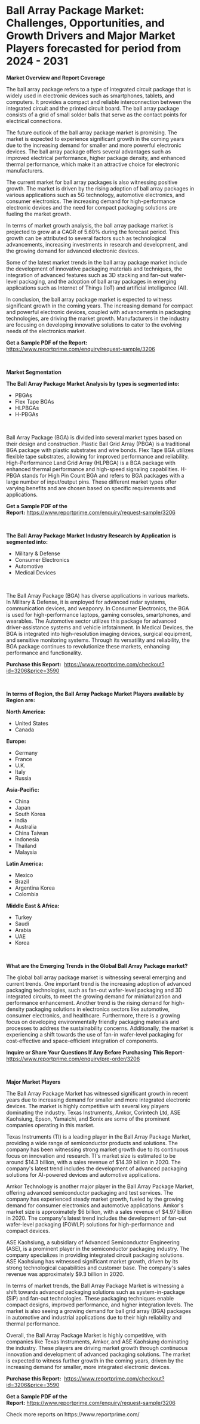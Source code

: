 <p><h1>Ball Array Package Market: Challenges, Opportunities, and Growth Drivers and Major Market Players forecasted for period from 2024 - 2031</h1></p><p><strong>Market Overview and Report Coverage</strong></p>
<p><p>The ball array package refers to a type of integrated circuit package that is widely used in electronic devices such as smartphones, tablets, and computers. It provides a compact and reliable interconnection between the integrated circuit and the printed circuit board. The ball array package consists of a grid of small solder balls that serve as the contact points for electrical connections.</p><p>The future outlook of the ball array package market is promising. The market is expected to experience significant growth in the coming years due to the increasing demand for smaller and more powerful electronic devices. The ball array package offers several advantages such as improved electrical performance, higher package density, and enhanced thermal performance, which make it an attractive choice for electronic manufacturers.</p><p>The current market for ball array packages is also witnessing positive growth. The market is driven by the rising adoption of ball array packages in various applications such as 5G technology, automotive electronics, and consumer electronics. The increasing demand for high-performance electronic devices and the need for compact packaging solutions are fueling the market growth.</p><p>In terms of market growth analysis, the ball array package market is projected to grow at a CAGR of 5.60% during the forecast period. This growth can be attributed to several factors such as technological advancements, increasing investments in research and development, and the growing demand for advanced electronic devices.</p><p>Some of the latest market trends in the ball array package market include the development of innovative packaging materials and techniques, the integration of advanced features such as 3D stacking and fan-out wafer-level packaging, and the adoption of ball array packages in emerging applications such as Internet of Things (IoT) and artificial intelligence (AI).</p><p>In conclusion, the ball array package market is expected to witness significant growth in the coming years. The increasing demand for compact and powerful electronic devices, coupled with advancements in packaging technologies, are driving the market growth. Manufacturers in the industry are focusing on developing innovative solutions to cater to the evolving needs of the electronics market.</p></p>
<p><strong>Get a Sample PDF of the Report:</strong> <a href="https://www.reportprime.com/enquiry/request-sample/3206">https://www.reportprime.com/enquiry/request-sample/3206</a></p>
<p>&nbsp;</p>
<p><strong>Market Segmentation</strong></p>
<p><strong>The Ball Array Package Market Analysis by types is segmented into:</strong></p>
<p><ul><li>PBGAs</li><li>Flex Tape BGAs</li><li>HLPBGAs</li><li>H-PBGAs</li></ul></p>
<p>&nbsp;</p>
<p><p>Ball Array Package (BGA) is divided into several market types based on their design and construction. Plastic Ball Grid Array (PBGA) is a traditional BGA package with plastic substrates and wire bonds. Flex Tape BGA utilizes flexible tape substrates, allowing for improved performance and reliability. High-Performance Land Grid Array (HLPBGA) is a BGA package with enhanced thermal performance and high-speed signaling capabilities. H-PBGA stands for High Pin Count BGA and refers to BGA packages with a large number of input/output pins. These different market types offer varying benefits and are chosen based on specific requirements and applications.</p></p>
<p><strong>Get a Sample PDF of the Report:</strong>&nbsp;<a href="https://www.reportprime.com/enquiry/request-sample/3206">https://www.reportprime.com/enquiry/request-sample/3206</a></p>
<p>&nbsp;</p>
<p><strong>The Ball Array Package Market Industry Research by Application is segmented into:</strong></p>
<p><ul><li>Military & Defense</li><li>Consumer Electronics</li><li>Automotive</li><li>Medical Devices</li></ul></p>
<p>&nbsp;</p>
<p><p>The Ball Array Package (BGA) has diverse applications in various markets. In Military & Defense, it is employed for advanced radar systems, communication devices, and weaponry. In Consumer Electronics, the BGA is used for high-performance laptops, gaming consoles, smartphones, and wearables. The Automotive sector utilizes this package for advanced driver-assistance systems and vehicle infotainment. In Medical Devices, the BGA is integrated into high-resolution imaging devices, surgical equipment, and sensitive monitoring systems. Through its versatility and reliability, the BGA package continues to revolutionize these markets, enhancing performance and functionality.</p></p>
<p><strong>Purchase this Report:</strong>&nbsp; <a href="https://www.reportprime.com/checkout?id=3206&price=3590">https://www.reportprime.com/checkout?id=3206&price=3590</a></p>
<p>&nbsp;</p>
<p><strong>In terms of Region, the Ball Array Package Market Players available by Region are:</strong></p>
<p>
    <p> <strong> North America: </strong>
        <ul>
            <li>United States</li>
            <li>Canada</li>
        </ul>
        </p> 
    <p> <strong> Europe: </strong>
        <ul>
            <li>Germany</li>
            <li>France</li>
            <li>U.K.</li>
            <li>Italy</li>
            <li>Russia</li>
        </ul>
        </p> 
    <p> <strong> Asia-Pacific: </strong>
        <ul>
            <li>China</li>
            <li>Japan</li>
            <li>South Korea</li>
            <li>India</li>
            <li>Australia</li>
            <li>China Taiwan</li>
            <li>Indonesia</li>
            <li>Thailand</li>
            <li>Malaysia</li>
        </ul>
        </p> 
    <p> <strong> Latin America: </strong>
        <ul>
            <li>Mexico</li>
            <li>Brazil</li>
            <li>Argentina Korea</li>
            <li>Colombia</li>
        </ul>
        </p> 
    <p> <strong> Middle East & Africa: </strong>
        <ul>
            <li>Turkey</li>
            <li>Saudi</li>
            <li>Arabia</li>
            <li>UAE</li>
            <li>Korea</li>
        </ul>
    </p>
    </p>
<p>&nbsp;</p>
<p><strong>What are the Emerging Trends in the Global Ball Array Package market?</strong></p>
<p><p>The global ball array package market is witnessing several emerging and current trends. One important trend is the increasing adoption of advanced packaging technologies, such as fan-out wafer-level packaging and 3D integrated circuits, to meet the growing demand for miniaturization and performance enhancement. Another trend is the rising demand for high-density packaging solutions in electronics sectors like automotive, consumer electronics, and healthcare. Furthermore, there is a growing focus on developing environmentally friendly packaging materials and processes to address the sustainability concerns. Additionally, the market is experiencing a shift towards the use of fan-in wafer-level packaging for cost-effective and space-efficient integration of components.</p></p>
<p><strong>Inquire or Share Your Questions If Any Before Purchasing This Report</strong>- <a href="https://www.reportprime.com/enquiry/pre-order/3206">https://www.reportprime.com/enquiry/pre-order/3206</a></p>
<p>&nbsp;</p>
<p><strong>Major Market Players</strong></p>
<p><p>The Ball Array Package Market has witnessed significant growth in recent years due to increasing demand for smaller and more integrated electronic devices. The market is highly competitive with several key players dominating the industry. Texas Instruments, Amkor, Corintech Ltd, ASE Kaohsiung, Epson, Yamaichi, and Sonix are some of the prominent companies operating in this market.</p><p>Texas Instruments (TI) is a leading player in the Ball Array Package Market, providing a wide range of semiconductor products and solutions. The company has been witnessing strong market growth due to its continuous focus on innovation and research. TI's market size is estimated to be around $14.3 billion, with a sales revenue of $14.39 billion in 2020. The company's latest trend includes the development of advanced packaging solutions for AI-powered devices and automotive applications.</p><p>Amkor Technology is another major player in the Ball Array Package Market, offering advanced semiconductor packaging and test services. The company has experienced steady market growth, fueled by the growing demand for consumer electronics and automotive applications. Amkor's market size is approximately $6 billion, with a sales revenue of $4.97 billion in 2020. The company's latest trend includes the development of fan-out wafer-level packaging (FOWLP) solutions for high-performance and compact devices.</p><p>ASE Kaohsiung, a subsidiary of Advanced Semiconductor Engineering (ASE), is a prominent player in the semiconductor packaging industry. The company specializes in providing integrated circuit packaging solutions. ASE Kaohsiung has witnessed significant market growth, driven by its strong technological capabilities and customer base. The company's sales revenue was approximately $9.3 billion in 2020.</p><p>In terms of market trends, the Ball Array Package Market is witnessing a shift towards advanced packaging solutions such as system-in-package (SiP) and fan-out technologies. These packaging techniques enable compact designs, improved performance, and higher integration levels. The market is also seeing a growing demand for ball grid array (BGA) packages in automotive and industrial applications due to their high reliability and thermal performance.</p><p>Overall, the Ball Array Package Market is highly competitive, with companies like Texas Instruments, Amkor, and ASE Kaohsiung dominating the industry. These players are driving market growth through continuous innovation and development of advanced packaging solutions. The market is expected to witness further growth in the coming years, driven by the increasing demand for smaller, more integrated electronic devices.</p></p>
<p><strong>Purchase this Report:</strong>&nbsp;&nbsp;<a href="https://www.reportprime.com/checkout?id=3206&price=3590">https://www.reportprime.com/checkout?id=3206&price=3590</a></p>
<p></p>
<p><strong>Get a Sample PDF of the Report:</strong>&nbsp;<a href="https://www.reportprime.com/enquiry/request-sample/3206">https://www.reportprime.com/enquiry/request-sample/3206</a></p>
<p>Check more reports on https://www.reportprime.com/</p>